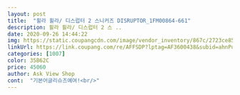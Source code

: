 ```yaml
---
layout: post 
title:  "휠라 휠라/ 디스럽터 2 스니커즈 DISRUPTOR_1FM00864-661" 
description: 휠라 휠라/ 디스럽터 2 스 ..
date: 2020-09-26 14:44:22 
img: https://static.coupangcdn.com/image/vendor_inventory/867c/2723ce85d74d528af1a4a8088a74c507bb87ed7b5069bfa65746d465b91f.jpg 
linkUrl: https://link.coupang.com/re/AFFSDP?lptag=AF3600438&subid=ahnPublicAsk&pageKey=1462957143&itemId=2516464454&vendorItemId=70509428107&traceid=V0-113-3185b41e64beb3d1 
categories: [1007] 
color: 35B62C 
price: 45060 
author: Ask View Shop 
cont:  "기본어글리슈즈예여!<br/>" 
---
```

